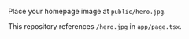 Place your homepage image at `public/hero.jpg`.

This repository references `/hero.jpg` in `app/page.tsx`.

